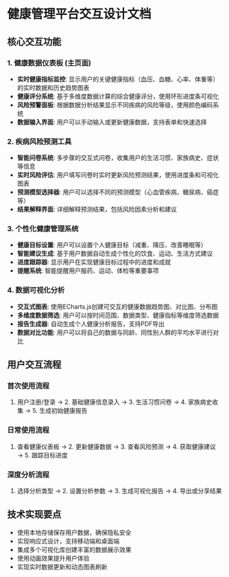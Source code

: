 # 健康管理平台交互设计文档

## 核心交互功能

### 1. 健康数据仪表板 (主页面)
- **实时健康指标监控**: 显示用户的关键健康指标（血压、血糖、心率、体重等）的实时数据和历史趋势图表
- **健康评分系统**: 基于多维度数据计算的综合健康评分，使用环形进度条可视化
- **风险预警面板**: 根据数据分析结果显示不同疾病的风险等级，使用颜色编码系统
- **数据输入界面**: 用户可以手动输入或更新健康数据，支持表单和快速选择

### 2. 疾病风险预测工具
- **智能问卷系统**: 多步骤的交互式问卷，收集用户的生活习惯、家族病史、症状等信息
- **实时风险评估**: 用户填写问卷时实时更新风险预测结果，使用进度条和可视化图表
- **预测模型选择器**: 用户可以选择不同的预测模型（心血管疾病、糖尿病、癌症等）
- **结果解释界面**: 详细解释预测结果，包括风险因素分析和建议

### 3. 个性化健康管理系统
- **健康目标设置**: 用户可以设置个人健康目标（减重、降压、改善睡眠等）
- **智能建议生成**: 基于用户数据自动生成个性化的饮食、运动、生活方式建议
- **进度跟踪器**: 显示用户在实现健康目标过程中的进度和成就
- **提醒系统**: 智能提醒用户服药、运动、体检等重要事项

### 4. 数据可视化分析
- **交互式图表**: 使用ECharts.js创建可交互的健康数据趋势图、对比图、分布图
- **多维度数据筛选**: 用户可以按时间范围、数据类型、健康指标等维度筛选数据
- **报告生成器**: 自动生成个人健康分析报告，支持PDF导出
- **数据对比功能**: 用户可以将自己的数据与同龄、同性别人群的平均水平进行对比

## 用户交互流程

### 首次使用流程
1. 用户注册/登录 → 2. 基础健康信息录入 → 3. 生活习惯问卷 → 4. 家族病史收集 → 5. 生成初始健康报告

### 日常使用流程
1. 查看健康仪表板 → 2. 更新健康数据 → 3. 查看风险预测 → 4. 获取健康建议 → 5. 跟踪目标进度

### 深度分析流程
1. 选择分析类型 → 2. 设置分析参数 → 3. 生成可视化报告 → 4. 导出或分享结果

## 技术实现要点

- 使用本地存储保存用户数据，确保隐私安全
- 实现响应式设计，支持移动端和桌面端
- 集成多个可视化库创建丰富的数据展示效果
- 使用动画效果提升用户体验
- 实现实时数据更新和动态图表刷新